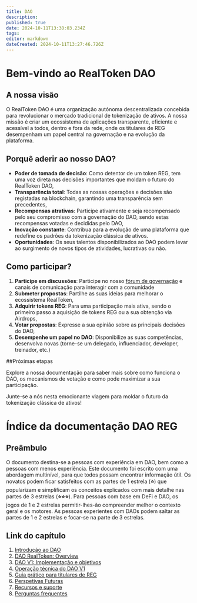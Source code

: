 ```yaml
---
title: DAO
description: 
published: true
date: 2024-10-11T13:38:03.234Z
tags: 
editor: markdown
dateCreated: 2024-10-11T13:27:46.726Z
---
```


# Bem-vindo ao RealToken DAO

## A nossa visão

O RealToken DAO é uma organização autónoma descentralizada concebida para revolucionar o mercado tradicional de tokenização de ativos. A nossa missão é criar um ecossistema de aplicações transparente, eficiente e acessível a todos, dentro e fora da rede, onde os titulares de REG desempenham um papel central na governação e na evolução da plataforma.

## Porquê aderir ao nosso DAO?

- **Poder de tomada de decisão**: Como detentor de um token REG, tem uma voz direta nas decisões importantes que moldam o futuro do RealToken DAO,
- **Transparência total**: Todas as nossas operações e decisões são registadas na blockchain, garantindo uma transparência sem precedentes,
- **Recompensas atrativas**: Participe ativamente e seja recompensado pelo seu compromisso com a governação do DAO, sendo estas recompensas votadas e decididas pelo DAO,
- **Inovação constante**: Contribua para a evolução de uma plataforma que redefine os padrões da tokenização clássica de ativos.
- **Oportunidades**: Os seus talentos disponibilizados ao DAO podem levar ao surgimento de novos tipos de atividades, lucrativas ou não.



## Como participar?

1. **Participe em discussões**: Participe no nosso [fórum de governação](https://forum.realtoken.community/) e canais de comunicação para interagir com a comunidade
2. **Submeter propostas**: Partilhe as suas ideias para melhorar o ecossistema RealToken,
3. **Adquirir tokens REG**: Para uma participação mais ativa, sendo o primeiro passo a aquisição de tokens REG ou a sua obtenção via Airdrops,
4. **Votar propostas**: Expresse a sua opinião sobre as principais decisões do DAO,
5. **Desempenhe um papel no DAO**: Disponibilize as suas competências, desenvolva novas (torne-se um delegado, influenciador, developer, treinador, etc.)


##Próximas etapas

Explore a nossa documentação para saber mais sobre como funciona o DAO, os mecanismos de votação e como pode maximizar a sua participação.

Junte-se a nós nesta emocionante viagem para moldar o futuro da tokenização clássica de ativos!

# Índice da documentação DAO REG

## Preâmbulo

O documento destina-se a pessoas com experiência em DAO, bem como a pessoas com menos experiência. Este documento foi escrito com uma abordagem multinível, para que todos possam encontrar informação útil. Os novatos podem ficar satisfeitos com as partes de 1 estrela (**⭐**) que popularizam e simplificam os conceitos explicados com mais detalhe nas partes de 3 estrelas (**⭐⭐⭐**). Para pessoas com base em DeFi e DAO, os jogos de 1 e 2 estrelas permitir-lhes-ão compreender melhor o contexto geral e os motores. As pessoas experientes com DAOs podem saltar as partes de 1 e 2 estrelas e focar-se na parte de 3 estrelas.

## Link do capítulo

1. [Introdução ao DAO](/pt/DAO/Introduction)
1. [DAO RealToken: Overview](/pt/DAO/DAO_RealToken)
1. [DAO V1: Implementação e objetivos](/fr/DAO/Phase1)
1. [Operação técnica do DAO V1](/fr/DAO/TechnicalOp)
1. [Guia prático para titulares de REG](/fr/DAO/Guide)
1. [Perspetivas Futuras](/pt/DAO/Prospect)
1. [Recursos e suporte](/pt/DAO/Resources)
1. [Perguntas frequentes](/pt/DAO/FAQ)

